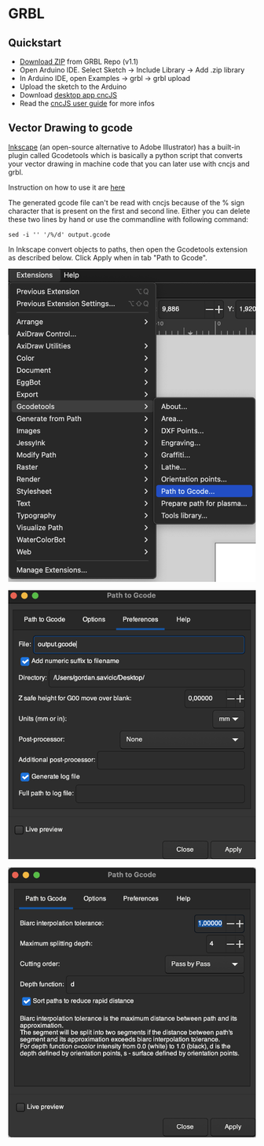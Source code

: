 # GRBL

## Quickstart

   - [Download ZIP](https://github.com/gnea/grbl/releases) from GRBL Repo (v1.1)
   - Open Arduino IDE. Select Sketch -> Include Library -> Add .zip library
   - In Arduino IDE, open Examples -> grbl -> grbl upload
   - Upload the sketch to the Arduino
   - Download [desktop app cncJS](https://cnc.js.org/docs/desktop-app/) 
   - Read the [cncJS user guide](https://cnc.js.org/docs/user-guide/) for more infos

## Vector Drawing to gcode

[Inkscape](https://inkscape.org/) (an open-source alternative to Adobe Illustrator) has a built-in plugin called Gcodetools which is basically a python script that converts your vector drawing in machine code that you can later use with cncjs and grbl.

Instruction on how to use it are [here](https://all3dp.com/2/inkscape-g-code-all-you-need-to-know-to-get-started/)

The generated gcode file can't be read with cncjs because of the % sign character that is present on the first and second line. Either you can delete these two lines by hand or use the commandline with following command:

```
sed -i '' '/%/d' output.gcode
```

In Inkscape convert objects to paths, then open the Gcodetools extension as described below. Click Apply when in tab "Path to Gcode". 

![](images/inkscape1.png)

![](images/inkscape2.png)

![](images/inkscape3.png)